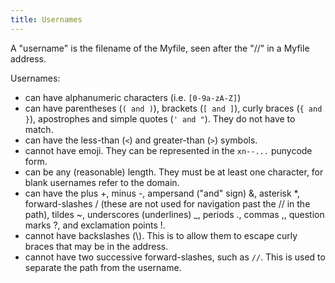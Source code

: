 ```yaml
---
title: Usernames
---
```

A "username" is the filename of the Myfile, seen after the "//" in a Myfile address.

Usernames:

* can have alphanumeric characters (i.e. `[0-9a-zA-Z]`)
* can have parentheses (`( and )`), brackets (`[ and ]`), curly braces (`{ and }`), apostrophes and simple quotes (`' and "`). They do not have to match.
* can have the less-than (`<`) and greater-than (`>`) symbols.
* cannot have emoji. They can be represented in the `xn--...` punycode form.
* can be any (reasonable) length. They must be at least one character, for blank usernames refer to the domain.
* can have the plus +, minus -, ampersand ("and" sign) &, asterisk \*, forward-slashes / (these are not used for navigation past the // in the path), tildes ~, underscores (underlines) _, periods ., commas ,, question marks ?, and exclamation points !.
* cannot have backslashes (\\). This is to allow them to escape curly braces that may be in the address.
* cannot have two successive forward-slashes, such as `//`. This is used to separate the path from the username.

<!--To test it, see this:
<input pattern="[0-9a-zA-Z-+&\/\\_\*@$%^`~ \[\]\{\}\!]+" class="myfile-username-test">
<style>
.myfile-username-test {color: white}
.myfile-username-test:invalid[!value] {
    border-bottom-color: white
}
.myfile-username-test:invalid {
    border-bottom-color: red
}
.myfile-username-test:valid {
    border-bottom-color: green
}
</style>-->